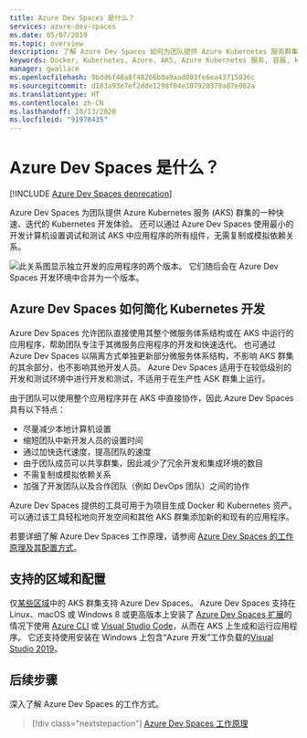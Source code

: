 ```yaml
---
title: Azure Dev Spaces 是什么？
services: azure-dev-spaces
ms.date: 05/07/2019
ms.topic: overview
description: 了解 Azure Dev Spaces 如何为团队提供 Azure Kubernetes 服务群集的一种快速、迭代的 Kubernetes 开发体验
keywords: Docker, Kubernetes, Azure, AKS, Azure Kubernetes 服务, 容器, kubectl, k8s
manager: gwallace
ms.openlocfilehash: 9bdd6f48a8f48266b8a9aad003fe6ea43715036c
ms.sourcegitcommit: d103a93e7ef2dde1298f04e307920378a87e982a
ms.translationtype: HT
ms.contentlocale: zh-CN
ms.lasthandoff: 10/13/2020
ms.locfileid: "91978435"
---
```

# <a name="what-is-azure-dev-spaces"></a>Azure Dev Spaces 是什么？

[!INCLUDE [Azure Dev Spaces deprecation](../../includes/dev-spaces-deprecation.md)]

Azure Dev Spaces 为团队提供 Azure Kubernetes 服务 (AKS) 群集的一种快速、迭代的 Kubernetes 开发体验。 还可以通过 Azure Dev Spaces 使用最小的开发计算机设置调试和测试 AKS 中应用程序的所有组件，无需复制或模拟依赖关系。

![此关系图显示独立开发的应用程序的两个版本。 它们随后会在 Azure Dev Spaces 开发环境中合并为一个版本。](media/azure-dev-spaces/collaborate-graphic.gif)

## <a name="how-azure-dev-spaces-simplifies-kubernetes-development"></a>Azure Dev Spaces 如何简化 Kubernetes 开发

Azure Dev Spaces 允许团队直接使用其整个微服务体系结构或在 AKS 中运行的应用程序，帮助团队专注于其微服务应用程序的开发和快速迭代。 也可通过 Azure Dev Spaces 以隔离方式单独更新部分微服务体系结构，不影响 AKS 群集的其余部分，也不影响其他开发人员。 Azure Dev Spaces 适用于在较低级别的开发和测试环境中进行开发和测试，不适用于在生产性 ASK 群集上运行。

由于团队可以使用整个应用程序并在 AKS 中直接协作，因此 Azure Dev Spaces 具有以下特点：

* 尽量减少本地计算机设置
* 缩短团队中新开发人员的设置时间
* 通过加快迭代速度，提高团队的速度
* 由于团队成员可以共享群集，因此减少了冗余开发和集成环境的数目
* 不需复制或模拟依赖关系
* 加强了开发团队以及合作团队（例如 DevOps 团队）之间的协作

Azure Dev Spaces 提供的工具可用于为项目生成 Docker 和 Kubernetes 资产。 可以通过该工具轻松地向开发空间和其他 AKS 群集添加新的和现有的应用程序。

若要详细了解 Azure Dev Spaces 工作原理，请参阅 [Azure Dev Spaces 的工作原理及其配置方式][how-dev-spaces-works]。

## <a name="supported-regions-and-configurations"></a>支持的区域和配置

仅[某些区域][supported-regions]中的 AKS 群集支持 Azure Dev Spaces。 Azure Dev Spaces 支持在 Linux、macOS 或 Windows 8 或更高版本上安装了 [Azure Dev Spaces 扩展](https://marketplace.visualstudio.com/items?itemName=azuredevspaces.azds)的情况下使用 [Azure CLI](/cli/azure/install-azure-cli?view=azure-cli-latest) 或 [Visual Studio Code](https://code.visualstudio.com/download)，从而在 AKS 上生成和运行应用程序。 它还支持使用安装在 Windows 上包含“Azure 开发”工作负载的[Visual Studio 2019](https://aka.ms/vsdownload?utm_source=mscom&utm_campaign=msdocs)。

## <a name="next-steps"></a>后续步骤

深入了解 Azure Dev Spaces 的工作方式。

> [!div class="nextstepaction"]
> [Azure Dev Spaces 工作原理](how-dev-spaces-works.md)

[how-dev-spaces-works]: how-dev-spaces-works.md
[supported-regions]: https://azure.microsoft.com/global-infrastructure/services/?products=kubernetes-service
